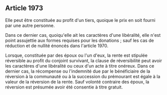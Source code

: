 Article 1973
----
Elle peut être constituée au profit d'un tiers, quoique le prix en soit fourni
par une autre personne.

Dans ce dernier cas, quoiqu'elle ait les caractères d'une libéralité, elle n'est
point assujettie aux formes requises pour les donations ; sauf les cas de
réduction et de nullité énoncés dans l'article 1970.

Lorsque, constituée par des époux ou l'un d'eux, la rente est stipulée
réversible au profit du conjoint survivant, la clause de réversibilité peut
avoir les caractères d'une libéralité ou ceux d'un acte à titre onéreux. Dans ce
dernier cas, la récompense ou l'indemnité due par le bénéficiaire de la
réversion à la communauté ou à la succession du prémourant est égale à la valeur
de la réversion de la rente. Sauf volonté contraire des époux, la réversion est
présumée avoir été consentie à titre gratuit.

